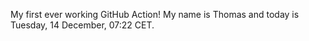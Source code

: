 My first ever working GitHub Action!
My name is Thomas and today is Tuesday, 14 December, 07:22 CET. 
